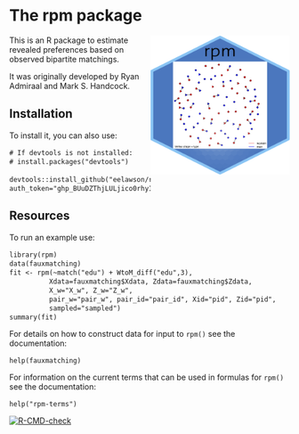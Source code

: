 # The rpm package
<img src="man/figures/rpm_hl.png" align="right" width="250" height="250" alt="RDS network"/>

This is an R package to estimate revealed preferences based on observed bipartite matchings.

It was originally developed by Ryan Admiraal and Mark S. Handcock.

## Installation
To install it, you can also use:
```
# If devtools is not installed:
# install.packages("devtools")

devtools::install_github("eelawson/rpm", auth_token="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")
```
## Resources

To run an example use:
```
library(rpm)
data(fauxmatching)
fit <- rpm(~match("edu") + WtoM_diff("edu",3),
          Xdata=fauxmatching$Xdata, Zdata=fauxmatching$Zdata,
          X_w="X_w", Z_w="Z_w",
          pair_w="pair_w", pair_id="pair_id", Xid="pid", Zid="pid",
          sampled="sampled")
summary(fit)
```

For details on how to construct data for input to `rpm()` see the documentation:
```
help(fauxmatching)
```

For information on the current terms that can be used in formulas for `rpm()` see the documentation:
```
help("rpm-terms")
```

<!-- badges: start -->
[![R-CMD-check](https://github.com/eelawson/rpm/actions/workflows/R-CMD-check.yaml/badge.svg)](https://github.com/eelawson/rpm/actions/workflows/R-CMD-check.yaml)
<!-- badges: end -->

